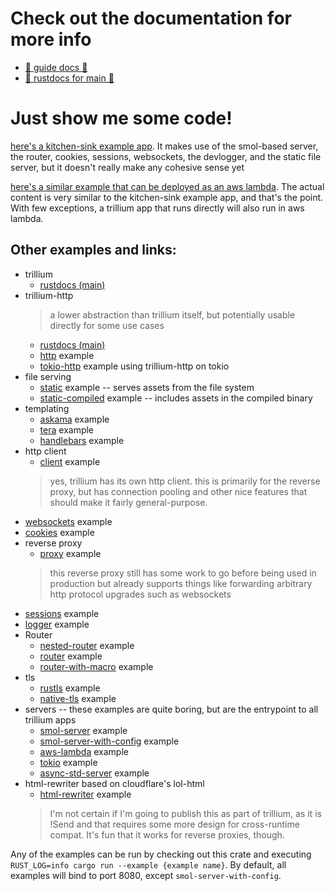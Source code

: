 # Check out the documentation for more info


* [📖 guide docs 📖](https://trillium.rs/)
* [📑 rustdocs for main 📑](https://docs.trillium.rs)


# Just show me some code!

[here's a kitchen-sink example app](https://github.com/trillium-rs/trillium/blob/main/example/src/main.rs). It makes use of the smol-based server, the router, cookies, sessions, websockets, the devlogger, and the static file server, but it doesn't really make any cohesive sense yet

[here's a similar example that can be deployed as an aws lambda](https://github.com/trillium-rs/trillium/blob/main/aws-lambda-example/src/main.rs). The actual content is very similar to the kitchen-sink example app, and that's the point. With few exceptions, a trillium app that runs directly will also run in aws lambda.

## Other examples and links:
* trillium
  * [rustdocs (main)](https://docs.trillium.rs/trillium/index.html)
* trillium-http
  > a lower abstraction than trillium itself, but potentially usable directly for some use cases
  * [rustdocs (main)](https://docs.trillium.rs/trillium_http/index.html)
  * [http](https://github.com/trillium-rs/trillium/blob/main/http/examples/http.rs) example
  * [tokio-http](https://github.com/trillium-rs/trillium/blob/main/http/examples/tokio-http.rs) example using trillium-http on tokio
* file serving
  * [static](https://github.com/trillium-rs/trillium/blob/main/static/examples/static.rs) example -- serves assets from the file system
  * [static-compiled](https://github.com/trillium-rs/trillium/blob/main/static-compiled/examples/static-compiled.rs) example -- includes assets in the compiled binary
* templating
  * [askama](https://github.com/trillium-rs/trillium/blob/main/askama/examples/askama.rs) example
  * [tera](https://github.com/trillium-rs/trillium/blob/main/tera/examples/tera.rs) example
  * [handlebars](https://github.com/trillium-rs/trillium/blob/main/handlebars/examples/handlebars.rs) example
* http client
  * [client](https://github.com/trillium-rs/trillium/blob/main/client/examples/client.rs) example
  > yes, trillium has its own http client. this is primarily for the reverse proxy, but has connection pooling and other nice features that should make it fairly general-purpose.
* [websockets](https://github.com/trillium-rs/trillium/blob/main/websockets/examples/websockets.rs) example
* [cookies](https://github.com/trillium-rs/trillium/blob/main/cookies/examples/cookies.rs) example
* reverse proxy
  * [proxy](https://github.com/trillium-rs/trillium/blob/main/proxy/examples/proxy.rs) example
  > this reverse proxy still has some work to go before being used in production but already supports things like forwarding arbitrary http protocol upgrades such as websockets
* [sessions](https://github.com/trillium-rs/trillium/blob/main/sessions/examples/sessions.rs) example
* [logger](https://github.com/trillium-rs/trillium/blob/main/logger/examples/logger.rs) example
* Router
  * [nested-router](https://github.com/trillium-rs/trillium/blob/main/router/examples/nested-router.rs) example
  * [router](https://github.com/trillium-rs/trillium/blob/main/router/examples/router.rs) example
  * [router-with-macro](https://github.com/trillium-rs/trillium/blob/main/router/examples/router-with-macro.rs) example
* tls
  * [rustls](https://github.com/trillium-rs/trillium/blob/main/rustls/examples/rustls.rs) example
  * [native-tls](https://github.com/trillium-rs/trillium/blob/main/native-tls/examples/native-tls.rs) example
* servers -- these examples are quite boring, but are the entrypoint to all trillium apps
  * [smol-server](https://github.com/trillium-rs/trillium/blob/main/smol-server/examples/smol-server.rs) example
  * [smol-server-with-config](https://github.com/trillium-rs/trillium/blob/main/smol-server/examples/smol-server-with-config.rs) example
  * [aws-lambda](https://github.com/trillium-rs/trillium/blob/main/aws-lambda-server/examples/aws-lambda.rs) example
  * [tokio](https://github.com/trillium-rs/trillium/blob/main/tokio-server/examples/tokio.rs) example
  * [async-std-server](https://github.com/trillium-rs/trillium/blob/main/async-std-server/examples/async-std-server.rs) example
* html-rewriter based on cloudflare's lol-html
  * [html-rewriter](https://github.com/trillium-rs/trillium/blob/main/html-rewriter/examples/html-rewriter.rs) example
  > I'm not certain if I'm going to publish this as part of trillium, as it is !Send and that requires some more design for cross-runtime compat. It's fun that it works for reverse proxies, though.

Any of the examples can be run by checking out this crate and executing `RUST_LOG=info cargo run --example {example name}`. By default, all examples will bind to port 8080, except `smol-server-with-config`.
